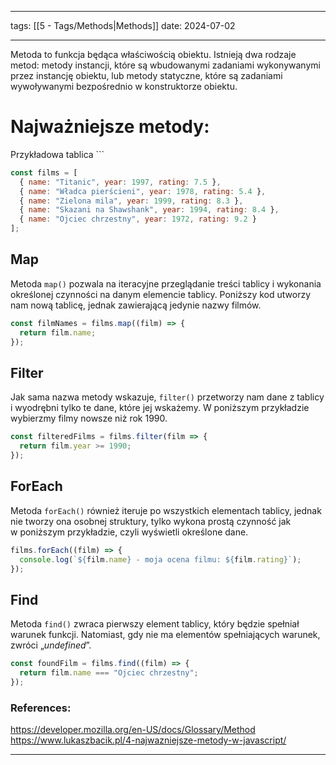 
--- 
tags: [[5 - Tags/Methods|Methods]] 
date: 2024-07-02

---
Metoda to funkcja będąca właściwością obiektu. Istnieją dwa rodzaje metod: metody instancji, które są wbudowanymi zadaniami wykonywanymi przez instancję obiektu, lub metody statyczne, które są zadaniami wywoływanymi bezpośrednio w konstruktorze obiektu.

# Najważniejsze metody:

Przykładowa tablica ```

```js
const films = [
  { name: "Titanic", year: 1997, rating: 7.5 },
  { name: "Władca pierścieni", year: 1978, rating: 5.4 },
  { name: "Zielona mila", year: 1999, rating: 8.3 },
  { name: "Skazani na Shawshank", year: 1994, rating: 8.4 },
  { name: "Ojciec chrzestny", year: 1972, rating: 9.2 }
];
```

## Map

Metoda `map()` pozwala na iteracyjne przeglądanie treści tablicy i wykonania określonej czynności na danym elemencie tablicy. Poniższy kod utworzy nam nową tablicę, jednak zawierającą jedynie nazwy filmów.

```js
const filmNames = films.map((film) => {
  return film.name;
});
```

## Filter

Jak sama nazwa metody wskazuje, `filter()` przetworzy nam dane z tablicy i wyodrębni tylko te dane, które jej wskażemy. W poniższym przykładzie wybierzmy filmy nowsze niż rok 1990.

```js
const filteredFilms = films.filter(film => {
  return film.year >= 1990;
});
```
## ForEach

Metoda `forEach()` również iteruje po wszystkich elementach tablicy, jednak nie tworzy ona osobnej struktury, tylko wykona prostą czynność jak w poniższym przykładzie, czyli wyświetli określone dane.

```js
films.forEach((film) => {
  console.log(`${film.name} - moja ocena filmu: ${film.rating}`);
});
```
## Find

Metoda `find()` zwraca pierwszy element tablicy, który będzie spełniał warunek funkcji. Natomiast, gdy nie ma elementów spełniających warunek, zwróci „_undefined_”.

```js
const foundFilm = films.find((film) => {
  return film.name === "Ojciec chrzestny";
});
```




### References:

https://developer.mozilla.org/en-US/docs/Glossary/Method
https://www.lukaszbacik.pl/4-najwazniejsze-metody-w-javascript/

---



